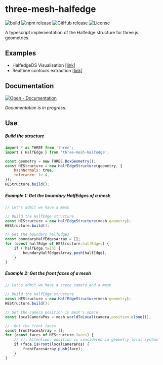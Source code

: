 # three-mesh-halfedge

[![build](https://img.shields.io/github/workflow/status/LokiResearch/three-svg-renderer/build)](https://img.shields.io/github/workflow/status/LokiResearch/three-svg-renderer/build)
[![npm release](https://img.shields.io/npm/v/three-mesh-halfedge)](https://img.shields.io/npm/v/three-mesh-halfedge)
[![GitHub release](https://img.shields.io/github/release/LokiResearch/three-mesh-halfedge?include_prereleases=&sort=semver&color=blue)](https://github.com/LokiResearch/three-mesh-halfedge/releases/)
[![License](https://img.shields.io/badge/License-MIT-green)](#license)

A typescript implementation of the Halfedge structure for three.js geometries.

## Examples

- HalfedgeDS Visualisation [[link]](https://LokiResearch.github.io/three-mesh-halfedge/build-examples/HalfedgeDSVisualisation.html)
- Realtime contours extraction [[link]](https://LokiResearch.github.io/three-mesh-halfedge/build-examples/ExtractContours.html)

## Documentation

[![Open - Documentation](https://img.shields.io/badge/view-Documentation-blue?style=for-the-badge)](https://LokiResearch.github.io/three-mesh-halfedge/docs/index.html)

*Documentation is in progress.*

## Use

##### Build the structure
```javascript
import * as THREE from 'three';
import { HalfEdge } from 'three-mesh-halfedge';

const geometry = new THREE.BoxGeometry();
const HEStructure = new HalfEdgeStructure(geometry, {
    hashNormals: true,
    tolerance: 1e-4,
});
HEStructure.build();
```

##### Example 1: Get the boundary HalfEdges of a mesh
```javascript
// Let's admit we have a mesh

// Build the HalfEdge structure
const HEStructure = new HalfEdgeStructure(mesh.geometry);
HEStructure.build();

// Get the boundary halfEdges
const boundaryHalfEdgesArray = [];
for (const halfEdge of HEStructure.halfEdges) {
	if (!halfEdge.twin) {
		boundaryHalfEdgesArray.push(halfEdge);
	}
}
```


##### Example 2: Get the front faces of a mesh
```javascript
// Let's admit we have a scene camera and a mesh

// Build the HalfEdge structure
const HEStructure = new HalfEdgeStructure(mesh.geometry);
HEStructure.build();

// Get the camera position in mesh's space
const localCameraPos = mesh.worldToLocal(camera.position.clone());

//  Get the front faces
const frontFacesArray = [];
for (const faces of HEStructure.faces) {
	// /!\ Attention: position is considered in geometry local system
	if (face.isFront(localCameraPos) { 
		frontFacesArray.push(face);
	}
}
```



